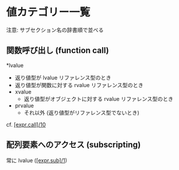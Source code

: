 # 値カテゴリー一覧

注意: サブセクション名の辞書順で並べる

## 関数呼び出し (function call)

*lvalue
  * 返り値型が lvalue リファレンス型のとき
  * 返り値型が関数に対する rvalue リファレンス型のとき
* xvalue
  * 返り値型がオブジェクトに対する rvalue リファレンス型のとき
* prvalue
  * それ以外 (返り値型がリファレンス型でないとき)

cf. [[expr.call]/10](https://timsong-cpp.github.io/cppwp/n3337/expr.call#10)

## 配列要素へのアクセス (subscripting)

常に lvalue ([[expr.sub]/1](https://timsong-cpp.github.io/cppwp/n3337/expr.sub#1))
